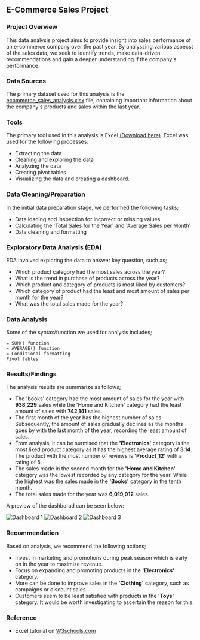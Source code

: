 ## E-Commerce Sales Project
### Project Overview
This data analysis project aims to provide insight into sales performance of an e-commerce company over the past year. By analyszing various aspecst of the sales data, we seek to identify trends, make data-driven recommendations and gain a deeper understanding if the company's performance.

### Data Sources
The primary dataset used for this analysis is the [ecommerce_sales_analysis.xlsx](https://github.com/user-attachments/files/17059308/ecommerce_sales_analysis.xlsx) file, containing important information about the company's products and sales within the last year. 

### Tools
The primary tool used in this analysis is Excel [(Download here)](https://microsoft-excel.en.softonic.com/download). Excel was used for the following processes:
- Extracting the data
- Cleaning and exploring the data
- Analyzing the data
- Creating pivot tables
- Visualizing the data and creating a dashboard.

### Data Cleaning/Preparation
In the initial data preparation stage, we performed the following tasks;
- Data loading and inspection for incorrect or missing values
- Calculating the 'Total Sales for the Year' and 'Average Sales per Month'
- Data cleaning and formatting

### Exploratory Data Analysis (EDA)
EDA involved exploring the data to answer key question, such as;
- Which product category had the most sales across the year?
- What is the trend in purchase of products across the year?
- Which product and category of products is most liked by customers?
- Which category of product had the least and most amount of sales per month for the year?
- What was the total sales made for the year?

### Data Analysis
Some of the syntax/function we used for analysis includes;
```excel
= SUM() function
= AVERAGE() function
= Conditional formatting
Pivot tables
```

### Results/Findings
The analysis results are summarize as follows;
- The 'books' category had the most amount of sales for the year with **938,229** sales while the 'Home and Kitchen' category had the least amount of sales with **742,141** sales.
- The first month of the year has the highest number of sales. Subsequently, the amount of sales gradually declines as the months goes by with the last month of the year, recording the least amount of sales.
- From analysis, it can be surmised that the **'Electronics'** category is the most liked product category as it has the highest average rating of **3.14**. The product with the most number of reviews is **'Product_12'** with a rating of 5.
- The sales made in the second month for the **'Home and Kitchen'** category was the lowest recorded by any category for the year. While the highest was the sales made in the **'Books'** category in the tenth month.
- The total sales made for the year was **6,019,912** sales.

A preview of the dashborad can be seen below:

![Dashboard 1](https://github.com/user-attachments/assets/4452ecc9-e618-44c0-95b2-43b20e0e7b68)      ![Dashboard 2](https://github.com/user-attachments/assets/251d09af-955f-4ae2-8e2b-1653f870ec6a)      ![Dashboard 3](https://github.com/user-attachments/assets/6883fe8e-7320-4c28-8128-f88375221f00)

### Recommendation
Based on analysis, we recommend the following actions; 
- Invest in marketing and promotions during peak season which is early on in the year to maximize revenue.
- Focus on expanding and promoting products in the **'Electronics'** category.
- More can be done to improve sales in the **'Clothing'** category, such as campaigns or discount sales.
- Customers seem to be least satisfied with products in the **'Toys'** category. It would be worth investigating to ascertain the reason for this.

### Reference 
- Excel tutorial on [W3schools.com](https://www.w3schools.com/excel/index.php)




